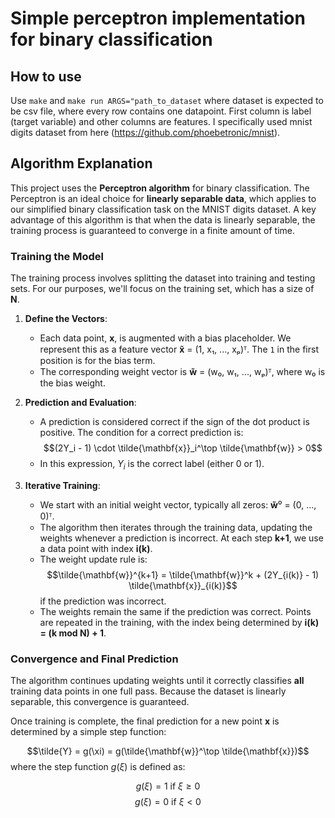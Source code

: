 # Simple perceptron implementation for binary classification

## How to use
Use `make` and `make run ARGS="path_to_dataset` where dataset is expected to be csv file, where every row contains one datapoint. First column is label (target variable) and other columns are features. I specifically used mnist digits dataset from here (https://github.com/phoebetronic/mnist). 

## Algorithm Explanation

This project uses the **Perceptron algorithm** for binary classification. The Perceptron is an ideal choice for **linearly separable data**, which applies to our simplified binary classification task on the MNIST digits dataset. A key advantage of this algorithm is that when the data is linearly separable, the training process is guaranteed to converge in a finite amount of time.

### Training the Model

The training process involves splitting the dataset into training and testing sets. For our purposes, we'll focus on the training set, which has a size of **N**.

1.  **Define the Vectors**:
    * Each data point, **x**, is augmented with a bias placeholder. We represent this as a feature vector **x̃** = (1, x₁, ..., xₚ)ᵀ. The `1` in the first position is for the bias term.
    * The corresponding weight vector is **w̃** = (w₀, w₁, ..., wₚ)ᵀ, where w₀ is the bias weight.

2.  **Prediction and Evaluation**:
    * A prediction is considered correct if the sign of the dot product is positive. The condition for a correct prediction is:
        $$(2Y_i - 1) \cdot \tilde{\mathbf{x}}_i^\top \tilde{\mathbf{w}} > 0$$
    * In this expression, $Y_i$ is the correct label (either 0 or 1).

3.  **Iterative Training**:
    * We start with an initial weight vector, typically all zeros: **w̃**⁰ = (0, ..., 0)ᵀ.
    * The algorithm then iterates through the training data, updating the weights whenever a prediction is incorrect. At each step **k+1**, we use a data point with index **i(k)**.
    * The weight update rule is:
        $$\tilde{\mathbf{w}}^{k+1} = \tilde{\mathbf{w}}^k + (2Y_{i(k)} - 1) \tilde{\mathbf{x}}_{i(k)}$$ if the prediction was incorrect.
    * The weights remain the same if the prediction was correct. Points are repeated in the training, with the index being determined by **i(k) = (k mod N) + 1**.

### Convergence and Final Prediction

The algorithm continues updating weights until it correctly classifies **all** training data points in one full pass. Because the dataset is linearly separable, this convergence is guaranteed.

Once training is complete, the final prediction for a new point **x** is determined by a simple step function:

$$\tilde{Y} = g(\xi) = g(\tilde{\mathbf{w}}^\top \tilde{\mathbf{x}})$$
where the step function $g(\xi)$ is defined as:

$$g(\xi) = 1 \text{ if } \xi \ge 0$$
$$g(\xi) = 0 \text{ if } \xi < 0$$



